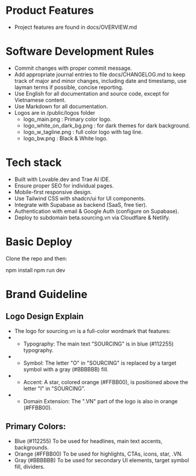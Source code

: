 # Product Features
- Project features are found in docs/OVERVIEW.md

# Software Development Rules
- Commit changes with proper commit message.
- Add appropriate journal entries to file docs/CHANGELOG.md to keep track of major and minor changes, including date and timestamp, use layman terms if possible, concise reporting.
- Use English for all documentation and source code, except for Vietnamese content.
- Use Markdown for all documentation.
- Logos are in /public/logos folder
  + logo_main.png : Primary color logo.
  + logo_white_on_dark_bg.png : for dark themes for dark background.
  + logo_w_tagline.png : full color logo with tag line.
  + logo_bw.png : Black & White logo.

# Tech stack
- Built with Lovable.dev and Trae AI IDE.
- Ensure proper SEO for individual pages.
- Mobile-first responsive design. 
- Use Tailwind CSS with shadcn/ui for UI components.
- Integrate with Supabase as backend (SaaS, free tier).
- Authentication with email & Google Auth (configure on Supabase).
- Deploy to subdomain beta.sourcing.vn via Cloudflare & Netlify.

# Basic Deploy

Clone the repo and then:

npm install
npm run dev

# Brand Guideline
## Logo Design Explain
- The logo for sourcing.vn is a full-color wordmark that features:
- - Typography: The main text "SOURCING" is in blue (#112255) typography.
- - Symbol: The letter "O" in "SOURCING" is replaced by a target symbol with a gray (#BBBBBB) fill.
- - Accent: A star, colored orange (#FFBB00), is positioned above the letter "I" in "SOURCING".
- - Domain Extension: The ".VN" part of the logo is also in orange (#FFBB00).

## Primary Colors:
- Blue (#112255) To be used for headlines, main text accents, backgrounds.
- Orange (#FFBB00) To be used for highlights, CTAs, icons, star, .VN.
- Gray (#BBBBBB) To be used for secondary UI elements, target symbol fill, dividers.